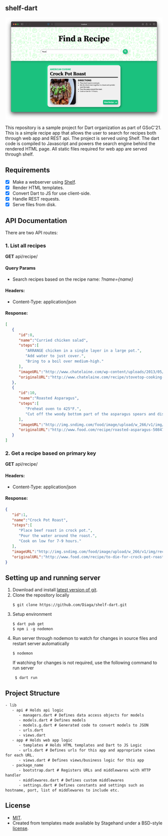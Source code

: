 ## shelf-dart

![homepage](static/assets/homepage.png)

   This repository is a sample project for Dart organization as part of GSoC'21. This is a simple recipe app that allows the user to search for recipes both through web app and REST api. The project is served using Shelf. The dart code is compiled to Javascript and powers the search engine behind the rendered HTML page. All static files required for web app are served through shelf.

## Requirements

- [x] Make a webserver using [Shelf](https://pub.dev/packages/shelf).
- [x] Render HTML templates.
- [x] Convert Dart to JS for use client-side.
- [x] Handle REST requests.
- [x] Serve files from disk.

## API Documentation

There are two API routes:


### 1. List all recipes
**GET** api/recipe/

#### Query Params

- Search recipes based on the recipe name: *?name={name}*

#### Headers:

- Content-Type: application/json

#### Response:

```json
[
   {
      "id":8,
      "name":"Curried chicken salad",
      "steps":[
         "ARRANGE chicken in a single layer in a large pot.",
         "Add water to just cover.",
         "Bring to a boil over medium-high."
      ],
      "imageURL":"http://www.chatelaine.com/wp-content/uploads/2013/05/Curried-chicken-salad.jpg",
      "originalURL":"http://www.chatelaine.com/recipe/stovetop-cooking-method/curried-chicken-salad/"
   },
   {
      "id":10,
      "name":"Roasted Asparagus",
      "steps":[
         "Preheat oven to 425°F.",
         "Cut off the woody bottom part of the asparagus spears and discard."
      ],
      "imageURL":"http://img.sndimg.com/food/image/upload/w_266/v1/img/recipes/50/84/7/picMcSyVd.jpg",
      "originalURL":"http://www.food.com/recipe/roasted-asparagus-50847"
   }
]
```

### 2. Get a recipe based on primary key

**GET** api/recipe/<id>


#### Headers:

- Content-Type: application/json

#### Response:

```json
{
   "id":1,
   "name":"Crock Pot Roast",
   "steps":[
      "Place beef roast in crock pot.",
      "Pour the water around the roast.",
      "Cook on low for 7-9 hours."
   ],
   "imageURL":"http://img.sndimg.com/food/image/upload/w_266/v1/img/recipes/27/20/8/picVfzLZo.jpg",
   "originalURL":"http://www.food.com/recipe/to-die-for-crock-pot-roast-27208"
}
```

## Setting up and running server

1. Download and install [latest version of git](https://git-scm.com/downloads).
2. Clone the repository locally
     ```shell script
    $ git clone https://github.com/Diaga/shelf-dart.git
    ```
3. Setup environment
    ```shell script
    $ dart pub get
    $ npm i -g nodemon
    ```
4. Run server through nodemon to watch for changes in source files and restart server automatically
    ```shell script
    $ nodemon
    ```
   If watching for changes is not required, use the following command to run server
   ```shell script
    $ dart run
    ```

## Project Structure

```shell
- lib
   - api # Holds api logic
      - managers.dart # Defines data access objects for models
      - models.dart # Defines models
      - models.g.dart # Generated code to convert models to JSON
      - urls.dart
      - views.dart
   - app # Holds web app logic
      - templates # Holds HTML templates and Dart to JS Logic 
      - urls.dart # Defines urls for this app and appropriate views for each URL.
      - views.dart # Defines views/business logic for this app
   - package_name
      - bootstrap.dart # Registers URLs and middlewares with HTTP handler
      - middlewares.dart # Defines custom middlewares
      - settings.dart # Defines constants and settings such as hostname, port, list of middlewares to include etc.
```

## License 
- [MIT](https://github.com/Diaga/shelf-dart/blob/master/LICENSE).
- Created from templates made available by Stagehand under a BSD-style
[license](https://github.com/dart-lang/stagehand/blob/master/LICENSE).
